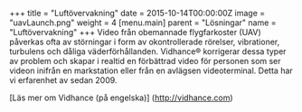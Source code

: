 +++
title = "Luftövervakning"
date = 2015-10-14T00:00:00Z
image = "uavLaunch.png"
weight = 4
[menu.main]
parent = "Lösningar"
name = "Luftövervakning"
+++
Video från obemannade flygfarkoster (UAV) påverkas ofta av störningar i form av okontrollerade rörelser, vibrationer, turbulens och dåliga väderförhållanden. Vidhance® korrigerar dessa typer av problem och skapar i realtid en förbättrad video för personen som ser videon inifrån en markstation eller från en avlägsen videoterminal. Detta har vi erfarenhet av sedan 2009.

[Läs mer om Vidhance (på engelska)] (http://vidhance.com)
